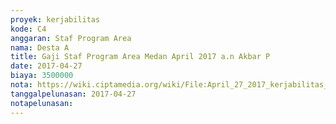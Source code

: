 ```yaml
---
proyek: kerjabilitas
kode: C4
anggaran: Staf Program Area
nama: Desta A
title: Gaji Staf Program Area Medan April 2017 a.n Akbar P
date: 2017-04-27
biaya: 3500000
nota: https://wiki.ciptamedia.org/wiki/File:April_27_2017_kerjabilitas_C4_staf_area_medan_akbar877.jpg
tanggalpelunasan: 2017-04-27
notapelunasan:
---
```

